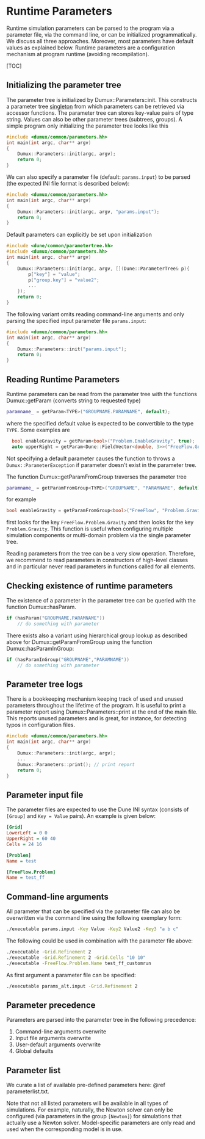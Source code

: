 # Runtime Parameters

Runtime simulation parameters can be parsed to the program via a parameter file, via the command line,
or can be initialized programmatically. We discuss all three approaches. Moreover, most parameters have default values as explained below.
Runtime parameters are a configuration mechanism at program runtime (avoiding recompilation).

[TOC]

## Initializing the parameter tree

The parameter tree is initialized by Dumux::Parameters::init.
This constructs a parameter tree [singleton](https://en.wikipedia.org/wiki/Singleton_pattern)
from which parameters can be retrieved via accessor functions.
The parameter tree can stores key-value pairs of type string.
Values can also be other parameter trees (subtrees, groups).
A simple program only initializing the parameter tree looks like this

```cpp
#include <dumux/common/parameters.hh>
int main(int argc, char** argv)
{
    Dumux::Parameters::init(argc, argv);
    return 0;
}
```
We can also specify a parameter file (default: `params.input`) to be parsed
(the expected INI file format is described below):

```cpp
#include <dumux/common/parameters.hh>
int main(int argc, char** argv)
{
    Dumux::Parameters::init(argc, argv, "params.input");
    return 0;
}
```

Default parameters can explicitly be set upon initialization
```cpp
#include <dune/common/parametertree.hh>
#include <dumux/common/parameters.hh>
int main(int argc, char** argv)
{
    Dumux::Parameters::init(argc, argv, [](Dune::ParameterTree& p){
        p["key"] = "value";
        p["group.key"] = "value2";
        ...
    });
    return 0;
}
```

The following variant omits reading command-line arguments and only
parsing the specified input parameter file `params.input`:

```cpp
#include <dumux/common/parameters.hh>
int main(int argc, char** argv)
{
    Dumux::Parameters::init("params.input");
    return 0;
}
```

## Reading Runtime Parameters

Runtime parameters can be read from the parameter tree with the functions
Dumux::getParam (converts string to requested type)

```cpp
paramname_ = getParam<TYPE>("GROUPNAME.PARAMNAME", default);
```

where the specified default value is expected to be convertible to the type `TYPE`.
Some examples are
```cpp
  bool enableGravity = getParam<bool>("Problem.EnableGravity", true);
  auto upperRight = getParam<Dune::FieldVector<double, 3>>("FreeFlow.Grid.UpperRight");
```

Not specifying a default parameter causes the function to
throws a `Dumux::ParameterException` if parameter doesn't exist in the parameter tree.

The function Dumux::getParamFromGroup traverses the parameter tree
```cpp
paramname_ = getParamFromGroup<TYPE>("GROUPNAME", "PARAMNAME", default);
```
for example
```cpp
bool enableGravity = getParamFromGroup<bool>("FreeFlow", "Problem.Gravity");
```
first looks for the key `FreeFlow.Problem.Gravity` and then looks for the key `Problem.Gravity`.
This function is useful when configuring multiple simulation components or multi-domain problem
via the single parameter tree.

Reading parameters from the tree can be a very slow operation. Therefore, we recommend to
read parameters in constructors of high-level classes
and in particular never read parameters in functions called for all elements.

## Checking existence of runtime parameters

The existence of a parameter in the parameter tree can be queried with the function Dumux::hasParam.
```cpp
if (hasParam("GROUPNAME.PARAMNAME"))
    // do something with parameter
```
There exists also a variant using hierarchical group lookup as described above
for Dumux::getParamFromGroup using the function Dumux::hasParamInGroup:

```cpp
if (hasParamInGroup("GROUPNAME","PARAMNAME"))
    // do something with parameter
```

## Parameter tree logs

There is a bookkeeping mechanism keeping track of used and unused parameters throughout the lifetime
of the program. It is useful to print a parameter report using Dumux::Parameters::print at the end
of the main file. This reports unused parameters and is great, for instance, for detecting typos in
configuration files.

```cpp
#include <dumux/common/parameters.hh>
int main(int argc, char** argv)
{
    Dumux::Parameters::init(argc, argv);
    ...
    Dumux::Parameters::print(); // print report
    return 0;
}
```

## Parameter input file

The parameter files are expected to use the
Dune INI syntax (consists of `[Group]` and `Key = Value` pairs).
An example is given below:

```ini
[Grid]
LowerLeft = 0 0
UpperRight = 60 40
Cells = 24 16

[Problem]
Name = test

[FreeFlow.Problem]
Name = test_ff
```

## Command-line arguments

All parameter that can be specified via the parameter file can also
be overwritten via the command line using the following exemplary form:
```sh
./executable params.input -Key Value -Key2 Value2 -Key3 "a b c"
```

The following could be used in combination with the parameter file above:
```sh
./executable -Grid.Refinement 2
./executable -Grid.Refinement 2 -Grid.Cells "10 10"
./executable -FreeFlow.Problem.Name test_ff_customrun
```

As first argument a parameter file can be specified:
```sh
./executable params_alt.input -Grid.Refinement 2
```

## Parameter precedence

Parameters are parsed into the parameter tree in the following precedence:

1. Command-line arguments overwrite
2. Input file arguments overwrite
3. User-default arguments overwrite
4. Global defaults

## Parameter list

We curate a list of available pre-defined parameters here: @ref parameterlist.txt.

Note that not all listed parameters will be available in all types of simulations. For example, naturally, the Newton
solver can only be configured (via parameters in the group `[Newton]`) for
simulations that actually use a Newton solver. Model-specific parameters are only
read and used when the corresponding model is in use.
